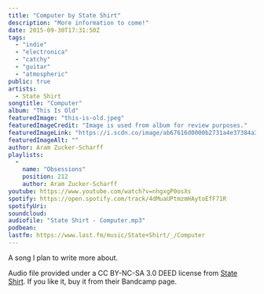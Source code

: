 ```yaml
---
title: "Computer by State Shirt"
description: "More information to come!"
date: 2015-09-30T17:31:50Z
tags:
  - "indie"
  - "electronica"
  - "catchy"
  - "guitar"
  - "atmospheric"
public: true
artists:
  - State Shirt
songtitle: "Computer"
album: "This Is Old"
featuredImage: "this-is-old.jpeg"
featuredImageCredit: "Image is used from album for review purposes."
featuredImageLink: "https://i.scdn.co/image/ab67616d0000b2731a4e37384a3732eb3b314aaf"
featuredImageAlt: ""
author: Aram Zucker-Scharff
playlists:
  -
    name: "Obsessions"
    position: 212
    author: Aram Zucker-Scharff
youtube: https://www.youtube.com/watch?v=nhgxgP0osXs
spotify: https://open.spotify.com/track/4dMuaUPtmzmHAytoEfF71R
spotifyUri: 
soundcloud:
audiofile: "State Shirt - Computer.mp3"
podbean:
lastfm: https://www.last.fm/music/State+Shirt/_/Computer
---
```


A song I plan to write more about.

Audio file provided under a CC BY-NC-SA 3.0 DEED license from [State Shirt](https://stateshirt.bandcamp.com/album/this-is-old). If you like it, buy it from their Bandcamp page.
		